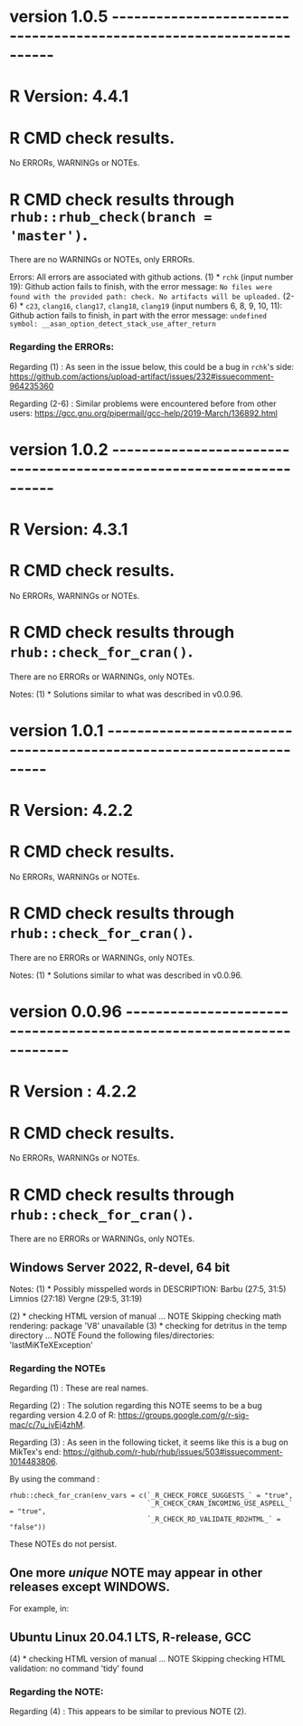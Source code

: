 # version 1.0.5 --------------------------------------------------------------------

# R Version: 4.4.1


# R CMD check results.

No ERRORs, WARNINGs or NOTEs.



# R CMD check results through `rhub::rhub_check(branch = 'master')`.

There are no WARNINGs or NOTEs, only ERRORs.
   
   Errors:
   All errors are associated with github actions.
   (1) * `rchk` (input number 19):
      Github action fails to finish, with the error message:
      `No files were found with the provided path: check. No artifacts will be uploaded.`
   (2-6) * `c23`, `clang16`, `clang17`, `clang18`, `clang19` (input numbers 6, 8, 9, 10, 11):
      Github action fails to finish, in part with the error message:
      `undefined symbol: __asan_option_detect_stack_use_after_return`

### Regarding the ERRORs:

   Regarding (1) : 
      As seen in the issue below, this could be a bug in `rchk`'s side:
      <https://github.com/actions/upload-artifact/issues/232#issuecomment-964235360>
      
   Regarding (2-6) : 
      Similar problems were encountered before from other users:
      <https://gcc.gnu.org/pipermail/gcc-help/2019-March/136892.html>



# version 1.0.2 --------------------------------------------------------------------

# R Version: 4.3.1

# R CMD check results.

No ERRORs, WARNINGs or NOTEs.


# R CMD check results through `rhub::check_for_cran()`.

There are no ERRORs or WARNINGs, only NOTEs.

   Notes:
   (1) * Solutions similar to what was described in v0.0.96.



# version 1.0.1 --------------------------------------------------------------------

# R Version: 4.2.2

# R CMD check results.

No ERRORs, WARNINGs or NOTEs.


# R CMD check results through `rhub::check_for_cran()`.

There are no ERRORs or WARNINGs, only NOTEs.

   Notes:
   (1) * Solutions similar to what was described in v0.0.96.


# version 0.0.96 --------------------------------------------------------------------

# R Version : 4.2.2

# R CMD check results.

No ERRORs, WARNINGs or NOTEs.


# R CMD check results through `rhub::check_for_cran()`.

There are no ERRORs or WARNINGs, only NOTEs.



## Windows Server 2022, R-devel, 64 bit

   Notes:
   (1) * Possibly misspelled words in DESCRIPTION:
           Barbu (27:5, 31:5)
           Limnios (27:18)
           Vergne (29:5, 31:19)
   
   (2) * checking HTML version of manual ... NOTE
            Skipping checking math rendering: package 'V8' unavailable
   (3) * checking for detritus in the temp directory ... NOTE
          Found the following files/directories:
            'lastMiKTeXException'

### Regarding the NOTEs
   Regarding (1) : These are real names.
   
   Regarding (2) : The solution regarding this NOTE seems to be a bug regarding 
   version 4.2.0 of R: <https://groups.google.com/g/r-sig-mac/c/7u_ivEj4zhM>.
   
   Regarding (3) : As seen in the following ticket, it seems like this is a bug 
   on MikTex's end:
   <https://github.com/r-hub/rhub/issues/503#issuecomment-1014483806>.


   By using the command :
   
   ```
   rhub::check_for_cran(env_vars = c(`_R_CHECK_FORCE_SUGGESTS_` = "true", 
                                     `_R_CHECK_CRAN_INCOMING_USE_ASPELL_` = "true", 
                                     `_R_CHECK_RD_VALIDATE_RD2HTML_` = "false"))
   ```

   These NOTEs do not persist.



## One more _unique_ NOTE may appear in other releases except WINDOWS.

   For example, in:
   
## Ubuntu Linux 20.04.1 LTS, R-release, GCC
   
   
   (4) * checking HTML version of manual ... NOTE
            Skipping checking HTML validation: no command 'tidy' found


### Regarding the NOTE:

   Regarding (4) : This appears to be similar to previous NOTE (2).


